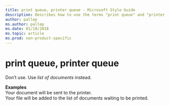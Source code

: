 ```yaml
---
title: print queue, printer queue - Microsoft Style Guide
description: Describes how to use the terms "print queue" and "printer queue" in Microsoft content.
author: pallep
ms.author: pallep
ms.date: 01/19/2018
ms.topic: article
ms.prod: non-product-specific
---
```


# print queue, printer queue

Don’t use. Use *list of documents* instead. 

**Examples**  
Your document will be sent to the printer.  
Your file will be added to the list of documents waiting to be printed.
